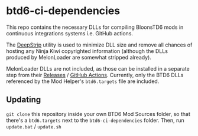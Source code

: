 # btd6-ci-dependencies

This repo contains the necessary DLLs for compiling BloonsTD6 mods in continuous integrations systems i.e. GitHub actions.

The [DeepStrip](https://github.com/ash-zsh/DeepStrip) utility is used to minimize DLL size and remove all chances of hosting any Ninja Kiwi copyrighted information (although the DLLs produced by MelonLoader are somewhat stripped already).

MelonLoader DLLs are not included, as those can be installed in a separate step from their [Releases](https://github.com/LavaGang/MelonLoader/releases) / [GitHub Actions](https://github.com/LavaGang/MelonLoader/actions). Currently, only the BTD6 DLLs referenced by the Mod Helper's `btd6.targets` file are included. 

## Updating

`git clone` this repository inside your own BTD6 Mod Sources folder, so that there's a `btd6.targets` next to the `btd6-ci-dependencies` folder. Then, run `update.bat` / `update.sh`